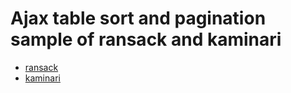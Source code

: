 # Ajax table sort and pagination sample of ransack and kaminari

- [ransack](https://github.com/activerecord-hackery/ransack)
- [kaminari](https://github.com/amatsuda/kaminari)

